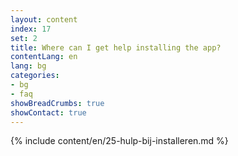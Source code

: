 ```yaml
---
layout: content
index: 17
set: 2
title: Where can I get help installing the app?
contentLang: en
lang: bg
categories:
- bg
- faq
showBreadCrumbs: true
showContact: true
---
```

{% include content/en/25-hulp-bij-installeren.md %}
